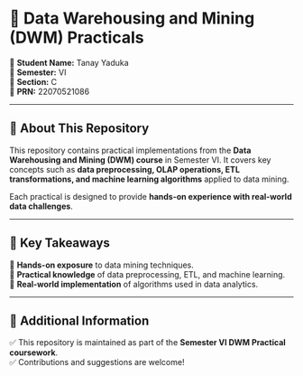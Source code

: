 # 🚀 Data Warehousing and Mining (DWM) Practicals  

🔹 **Student Name:** Tanay Yaduka  
🔹 **Semester:** VI  
🔹 **Section:** C  
🔹 **PRN:** 22070521086

---

## 📌 About This Repository  
This repository contains practical implementations from the **Data Warehousing and Mining (DWM) course** in Semester VI. It covers key concepts such as **data preprocessing, OLAP operations, ETL transformations, and machine learning algorithms** applied to data mining.  

Each practical is designed to provide **hands-on experience with real-world data challenges**.  

---

## 🎯 Key Takeaways  
📌 **Hands-on exposure** to data mining techniques.  
📌 **Practical knowledge** of data preprocessing, ETL, and machine learning.  
📌 **Real-world implementation** of algorithms used in data analytics.  

---

## 📢 Additional Information  
✅ This repository is maintained as part of the **Semester VI DWM Practical coursework**.  
✅ Contributions and suggestions are welcome!  

